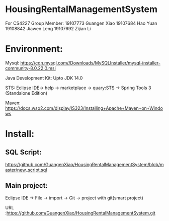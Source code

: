 # HousingRentalManagementSystem
For CS4227
Group Member:
19107773 Guangen Xiao
19107684 Hao Yuan
19108842 Jiawen Leng
19107692 Zijian Li


# Environment:

Mysql: https://cdn.mysql.com//Downloads/MySQLInstaller/mysql-installer-community-8.0.22.0.msi


Java Development Kit:  Upto JDK 14.0

STS: Eclipse IDE-> help -> marketplace -> quary:STS  -> Spring Tools 3 (Standalone Edition)

Maven: https://docs.wso2.com/display/IS323/Installing+Apache+Maven+on+Windows




# Install:
## SQL Script:  
https://github.com/GuangenXiao/HousingRentalManagementSystem/blob/master/new_script.sql



## Main project:
Eclipse IDE -> File -> import -> Git -> project with git(smart project) 

URL :https://github.com/GuangenXiao/HousingRentalManagementSystem.git




